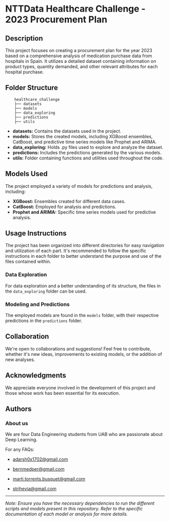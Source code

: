 # NTTData Healthcare Challenge - 2023 Procurement Plan

## Description
This project focuses on creating a procurement plan for the year 2023 based on a comprehensive analysis of medication purchase data from hospitals in Spain. It utilizes a detailed dataset containing information on product types, quantity demanded, and other relevant attributes for each hospital purchase.

## Folder Structure
```
    healthcare_challenge
    ├── datasets
    ├── models
    ├── data_exploring
    ├── predictions
    ├── utils
```
- **datasets:** Contains the datasets used in the project.
- **models:** Stores the created models, including XGBoost ensembles, CatBoost, and predictive time series models like Prophet and ARIMA.
- **data_exploring:** Holds .py files used to explore and analyze the dataset.
- **predictions:** Includes the predictions generated by the various models.
- **utils:** Folder containing functions and utilities used throughout the code.

## Models Used
The project employed a variety of models for predictions and analysis, including:
- **XGBoost:** Ensembles created for different data cases.
- **CatBoost:** Employed for analysis and predictions.
- **Prophet and ARIMA:** Specific time series models used for predictive analysis.

## Usage Instructions
The project has been organized into different directories for easy navigation and utilization of each part. It's recommended to follow the specific instructions in each folder to better understand the purpose and use of the files contained within.

### Data Exploration
For data exploration and a better understanding of its structure, the files in the `data_exploring` folder can be used.

### Modeling and Predictions
The employed models are found in the `models` folder, with their respective predictions in the `predictions` folder.

## Collaboration
We're open to collaborations and suggestions! Feel free to contribute, whether it's new ideas, improvements to existing models, or the addition of new analyses.

## Acknowledgments
We appreciate everyone involved in the development of this project and those whose work has been essential for its execution.

## Authors
### About us


We are four Data Engineering students from UAB who are passionate about Deep Learning.

For any FAQs:

- adarsh0x1702@gmail.com

- bernmedper@gmail.com

- marti.torrents.busquet@gmail.com

- strihevia@gmail.com

---

*Note: Ensure you have the necessary dependencies to run the different scripts and models present in this repository. Refer to the specific documentation of each model or analysis for more details.*
